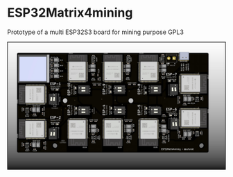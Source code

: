# ESP32Matrix4mining
Prototype of a multi ESP32S3 board for mining purpose
GPL3


![alt text](https://github.com/ccadic/ESP32Matrix4mining/blob/main/esp32solarminer2.jpg)

